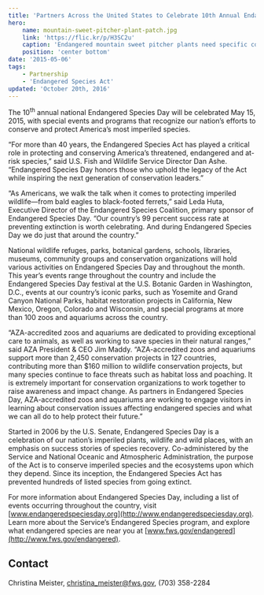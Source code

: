 ```yaml
---
title: 'Partners Across the United States to Celebrate 10th Annual Endangered Species Day'
hero:
    name: mountain-sweet-pitcher-plant-patch.jpg
    link: 'https://flic.kr/p/H3SC2u'
    caption: 'Endangered mountain sweet pitcher plants need specific conditions to survive. Photo by Gary Peeples, USFWS.'
    position: 'center bottom'
date: '2015-05-06'
tags:
    - Partnership
    - 'Endangered Species Act'
updated: 'October 20th, 2016'
---
```


The 10<sup>th</sup> annual national Endangered Species Day will be celebrated May 15, 2015, with special events and programs that recognize our nation’s efforts to conserve and protect America’s most imperiled species.

“For more than 40 years, the Endangered Species Act has played a critical role in protecting and conserving America’s threatened, endangered and at-risk species,” said U.S. Fish and Wildlife Service Director Dan Ashe. “Endangered Species Day honors those who uphold the legacy of the Act while inspiring the next generation of conservation leaders.”

“As Americans, we walk the talk when it comes to protecting imperiled wildlife—from bald eagles to black-footed ferrets,” said Leda Huta, Executive Director of the Endangered Species Coalition, primary sponsor of Endangered Species Day. “Our country’s 99 percent success rate at preventing extinction is worth celebrating. And during Endangered Species Day we do just that around the country.”

National wildlife refuges, parks, botanical gardens, schools, libraries, museums, community groups and conservation organizations will hold various activities on Endangered Species Day and throughout the month. This year’s events range throughout the country and include the Endangered Species Day festival at the U.S. Botanic Garden in Washington, D.C., events at our country’s iconic parks, such as Yosemite and Grand Canyon National Parks, habitat restoration projects in California, New Mexico, Oregon, Colorado and Wisconsin, and special programs at more than 100 zoos and aquariums across the country.

“AZA-accredited zoos and aquariums are dedicated to providing exceptional care to animals, as well as working to save species in their natural ranges,” said AZA President & CEO Jim Maddy. “AZA-accredited zoos and aquariums support more than 2,450 conservation projects in 127 countries, contributing more than $160 million to wildlife conservation projects, but many species continue to face threats such as habitat loss and poaching. It is extremely important for conservation organizations to work together to raise awareness and impact change. As partners in Endangered Species Day, AZA-accredited zoos and aquariums are working to engage visitors in learning about conservation issues affecting endangered species and what we can all do to help protect their future.”

Started in 2006 by the U.S. Senate, Endangered Species Day is a celebration of our nation’s imperiled plants, wildlife and wild places, with an emphasis on success stories of species recovery. Co-administered by the Service and National Oceanic and Atmospheric Administration, the purpose of the Act is to conserve imperiled species and the ecosystems upon which they depend. Since its inception, the Endangered Species Act has prevented hundreds of listed species from going extinct.

For more information about Endangered Species Day, including a list of events occurring throughout the country, visit [www.endangeredspeciesday.org](http://www.endangeredspeciesday.org). Learn more about the Service’s Endangered Species program, and explore what endangered species are near you at [www.fws.gov/endangered](http://www.fws.gov/endangered).

## Contact

Christina Meister, [christina_meister@fws.gov](mailto:christina_meister@fws.gov), (703) 358-2284
